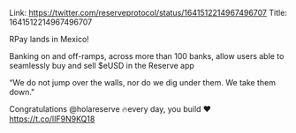 Link:  https://twitter.com/reserveprotocol/status/1641512214967496707
Title: 1641512214967496707

RPay lands in Mexico!

Banking on and off-ramps, across more than 100 banks, allow users able to seamlessly buy and sell $eUSD in the Reserve app

“We do not jump over the walls, nor do we dig under them. We take them down."

Congratulations @holareserve 🔥every day, you build ❤️ https://t.co/lIF9N9KQ18